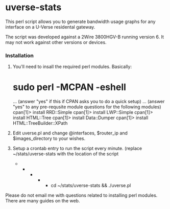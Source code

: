 # uverse-stats

This perl script allows you to generate bandwidth usage graphs for any interface on a U-Verse residental gateway.

The script was developed against a 2Wire 3800HGV-B running version 6. It may not work against other versions or devices.

### Installation
1. You'll need to insall the required perl modules. Basically:

	# sudo perl -MCPAN -eshell
	... (answer "yes" if this if CPAN asks you to do a quick setup)
	... (answer "yes" to any pre-requsite module questions for the following modules)
	cpan[1]> install RRD::Simple
	cpan[1]> install LWP::Simple
	cpan[1]> install HTML::Tree
	cpan[1]> install Data::Dumper
	cpan[1]> install HTML::TreeBuilder::XPath

2. Edit uverse.pl and change @interfaces, $router_ip and $images_directory to your wishes.

3. Setup a crontab entry to run the script every minute. (replace ~/stats/uverse-stats with the location of the script

	* * * * * cd ~/stats/uverse-stats && ./uverse.pl

Please do not email me with questions related to installing perl modules. There are many guides on the web.
